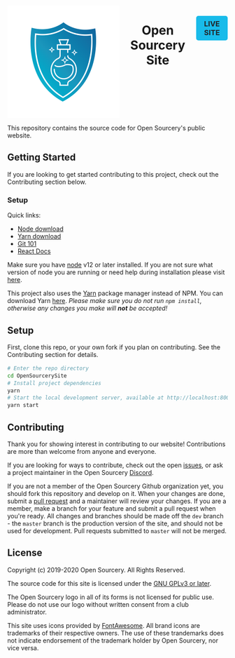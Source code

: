 <div align="center" style="display: flex; text-align: center !important; width: 100%; margin: auto;">
    <img src="https://github.com/opensourceryclub/OpenSourcerySite/blob/dev/src/assets/images/Badge.png" alt="Open Sourcery Logo" width=256 height=256 style="display: block; margin: auto" >
    <h1>Open Sourcery Site</h1>
        <h3>
            <a href="https://opensourceryumd.com" style="display: inline-block; text-align: center; background-color: #18bbea; color: #212529; text-decoration: none; padding: 0.5rem 1rem; border-style: 1px solid #18bbea; border-radius: 5px; font-weight: bold">
                LIVE SITE
            </a>
        </h3>
</div>

This repository contains the source code for Open Sourcery's public website.

## Getting Started

If you are looking to get started contributing to this project, check out the
Contributing section below.

### Setup

Quick links:

- [Node download](https://nodejs.org/en/download/)
- [Yarn download](https://yarnpkg.com/getting-started/install)
- [Git 101](https://product.hubspot.com/blog/git-and-github-tutorial-for-beginners)
- [React Docs](https://reactjs.org/docs)

Make sure you have [node](https://nodejs.org/en/download/) v12 or later installed.
If you are not sure what version of node you are running or need help during
installation please visit [here](https://nodejs.org/en/download/package-manager/). 

This project also uses the [Yarn](https://yarnpkg.com/) package manager instead of NPM.
You can download Yarn [here](https://yarnpkg.com/getting-started/install).
*Please make sure you do not run `npm install`, otherwise any changes you make
will __not__ be accepted!*

## Setup

First, clone this repo, or your own fork if you plan on contributing. See the
Contributing section for details.

```bash
# Enter the repo directory
cd OpenSourcerySite
# Install project dependencies
yarn
# Start the local development server, available at http://localhost:8000
yarn start
```

## Contributing

Thank you for showing interest in contributing to our website! Contributions
are more than welcome from anyone and everyone.

If you are looking for ways to contribute, check out the open [issues](https://github.com/opensourceryclub/OpenSourcerySite/issues),
or ask a project maintainer in the Open Sourcery [Discord](https://discord.gg/BdfcMRk).

If you are not a member of the Open Sourcery Github organization yet, you should
fork this repository and develop on it. When your changes are done, submit a
[pull request](https://github.com/opensourceryclub/OpenSourcerySite/pulls) and a
maintainer will review your changes. If you are a member, make a branch for your
feature and submit a pull request when you're ready. All changes and branches
should be made off the `dev` branch - the `master` branch is the production
version of the site, and should not be used for development. Pull requests
submitted to `master` will not be merged.

## License

Copyright (c) 2019-2020 Open Sourcery. All Rights Reserved.

The source code for this site is licensed under the
[GNU GPLv3 or later](https://raw.githubusercontent.com/opensourceryclub/OpenSourcerySite/dev/LICENSE).

The Open Sourcery logo in all of its forms is not licensed for public use. Please
do not use our logo without written consent from a club administrator.

This site uses icons provided by [FontAwesome](https://fontawesome.com). All brand
icons are trademarks of their respective owners. The use of these trandemarks
does not indicate endorsement of the trademark holder by Open Sourcery, nor vice versa.
